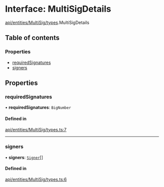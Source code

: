 # Interface: MultiSigDetails

[api/entities/MultiSig/types](../wiki/api.entities.MultiSig.types).MultiSigDetails

## Table of contents

### Properties

- [requiredSignatures](../wiki/api.entities.MultiSig.types.MultiSigDetails#requiredsignatures)
- [signers](../wiki/api.entities.MultiSig.types.MultiSigDetails#signers)

## Properties

### requiredSignatures

• **requiredSignatures**: `BigNumber`

#### Defined in

[api/entities/MultiSig/types.ts:7](https://github.com/PolymeshAssociation/polymesh-sdk/blob/46129005/src/api/entities/MultiSig/types.ts#L7)

___

### signers

• **signers**: [`Signer`](../wiki/types#signer)[]

#### Defined in

[api/entities/MultiSig/types.ts:6](https://github.com/PolymeshAssociation/polymesh-sdk/blob/46129005/src/api/entities/MultiSig/types.ts#L6)
